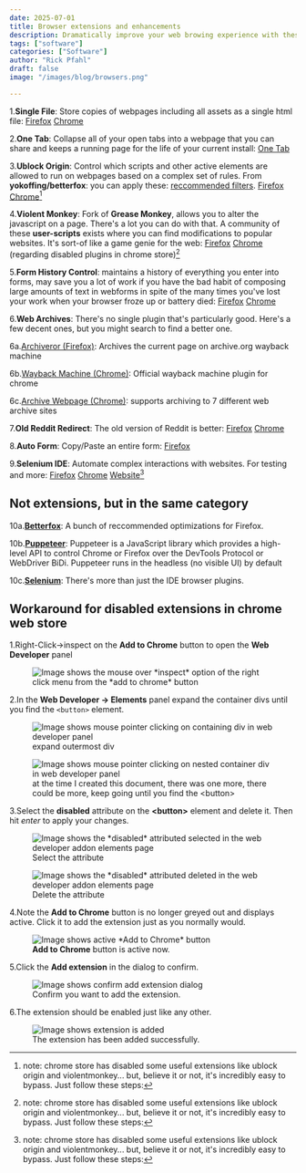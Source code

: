 ```yaml
---
date: 2025-07-01
title: Browser extensions and enhancements
description: Dramatically improve your web browing experience with these tools.
tags: ["software"]
categories: ["Software"]
author: "Rick Pfahl"
draft: false
image: "/images/blog/browsers.png"

---
```


1.**Single File**: Store copies of webpages including all assets as a single html file: [Firefox](https://addons.mozilla.org/en-US/firefox/addon/single-file/) [Chrome](https://chromewebstore.google.com/detail/singlefile/mpiodijhokgodhhofbcjdecpffjipkle)

2.**One Tab**: Collapse all of your open tabs into a webpage that you can share and keeps a running page for the life of your current install: [One Tab](https://addons.mozilla.org/en-US/firefox/addon/onetab/)

3.**Ublock Origin**: Control which scripts and other active elements are allowed to run on webpages based on a complex set of rules. From **yokoffing/betterfox**: you can apply these: [reccommended filters](https://github.com/yokoffing/filterlists#guidelines). [Firefox](https://addons.mozilla.org/en-US/firefox/addon/ublock-origin/) [Chrome](https://chromewebstore.google.com/detail/ublock-origin/cjpalhdlnbpafiamejdnhcphjbkeiagm)[^1]

4.**Violent Monkey**: Fork of **Grease Monkey**,  allows you to alter the javascript on a page. There's a lot you can do with that. A community of these **user-scripts** exists where you can find modifications to popular websites. It's sort-of like a game genie for the web: [Firefox](https://addons.mozilla.org/en-US/firefox/addon/violentmonkey/) [Chrome](https://chromewebstore.google.com/detail/violentmonkey/jinjaccalgkegednnccohejagnlnfdag) (regarding disabled plugins in chrome store)[^1]

5.**Form History Control**: maintains a history of everything you enter into forms, may save you a lot of work if you have the bad habit of composing large amounts of text in webforms in spite of the many times you've lost your work when your browser froze up or battery died:  [Firefox](https://addons.mozilla.org/en-US/firefox/addon/form-history-control/) [Chrome](https://chromewebstore.google.com/detail/form-history-control-ii/lpcccgcdjibejkgiaeijbmkpbnbkglkb)

6.**Web Archives**: There's no single plugin that's particularly good. Here's a few decent ones, but you might search to find a better one. 

6a.[Archiveror (Firefox)](https://addons.mozilla.org/en-US/firefox/addon/archiveror/): Archives the current page on archive.org wayback machine

6b.[Wayback Machine (Chrome)](https://chromewebstore.google.com/detail/wayback-machine/fpnmgdkabkmnadcjpehmlllkndpkmiak): Official wayback machine plugin for chrome

6c.[Archive Webpage (Chrome)](https://chromewebstore.google.com/detail/archive-page/gcaimhkfmliahedmeklebabdgagipbia): supports archiving to 7 different web archive sites

7.**Old Reddit Redirect**: The old version of Reddit is better: [Firefox](https://addons.mozilla.org/en-US/firefox/addon/old-reddit-redirect) [Chrome](https://chromewebstore.google.com/detail/old-reddit-redirect/dneaehbmnbhcippjikoajpoabadpodje) 

8.**Auto Form**: Copy/Paste an entire form: [Firefox](https://addons.mozilla.org/en-US/firefox/addon/auto-form/)

9.**Selenium IDE**: Automate complex interactions with websites. For testing and more: [Firefox](https://addons.mozilla.org/en-US/firefox/addon/selenium-ide/) [Chrome](https://chromewebstore.google.com/detail/selenium-ide/mooikfkahbdckldjjndioackbalphokd) [Website](https://www.selenium.dev/selenium-ide/)[^1]


## Not extensions, but in the same category

10a.[**Betterfox**](https://github.com/yokoffing/Betterfox): A bunch of reccommended optimizations for Firefox.

10b.[**Puppeteer**](https://pptr.dev/): Puppeteer is a JavaScript library which provides a high-level API to control Chrome or Firefox over the DevTools Protocol or WebDriver BiDi. Puppeteer runs in the headless (no visible UI) by default

10c.[**Selenium**](https://www.selenium.dev/): There's more than just the IDE browser plugins.

## Workaround for disabled extensions in chrome web store

[^1]:note: chrome store has disabled some useful extensions like ublock origin and violentmonkey... but, believe it or not, it's incredibly easy to bypass. Just follow these steps:


1.Right-Click->inspect on the **Add to Chrome** button to open the **Web Developer** panel
<figure>
<img src="/images/browser-extensions/step-1-inspect-disabled-chrome-extension-add-button.png" alt="Image shows the mouse over *inspect* option of the right click menu from the *add to chrome* button"/>
<figcaption></figcaption>
</figure>

2.In the **Web Developer -> Elements** panel expand the container divs until you find the `<button>` element. 

<figure>
<img src="/images/browser-extensions/step-2-part-1-expand-wrapper-div.png" alt="Image shows mouse pointer clicking on containing div in web developer panel"/>
<figcaption>expand outermost div</figcaption>
</figure>
<figure>
<img src="/images/browser-extensions/step-2-part-2-expand-another-wrapper-div.png" alt="Image shows mouse pointer clicking on nested container div in web developer panel"/>
<figcaption>at the time I created this document, there was one more, there could be more, keep going until you find the &lt;button&gt;</figcaption>
</figure>

3.Select the **disabled** attribute on the **&lt;button&gt;** element and delete it. Then hit *enter* to apply your changes.

<figure>
<img src="/images/browser-extensions/step-3-part-1-select-and-erase-disabled-attribute.png" alt="Image shows the *disabled* attributed selected in the web developer addon elements page"/>
<figcaption>Select the attribute</figcaption>
</figure>
<figure>
<img src="/images/browser-extensions/step-3-part-2-select-and-erase-disabled-attribute.png" alt="Image shows the *disabled* attributed deleted in the web developer addon elements page"/>
<figcaption>Delete the attribute</figcaption>
</figure>

4.Note the **Add to Chrome** button is no longer greyed out and displays active. Click it to add the extension just as you normally would.

<figure>
<img src="/images/browser-extensions/step-4-note-add-is-enabled-and-click-to-install-normally.png" alt="Image shows active *Add to Chrome* button"/>
<figcaption><strong>Add to Chrome</strong> button is active now.</figcaption>
</figure>

5.Click the **Add extension** in the dialog to confirm. 

<figure>
<img src="/images/browser-extensions/step-5-confirm-add-extension.png" alt="Image shows confirm add extension dialog"/>
<figcaption>Confirm you want to add the extension.</figcaption>
</figure>

6.The extension should be enabled just like any other.

<figure>
<img src="/images/browser-extensions/step-6-success.png" alt="Image shows extension is added"/>
<figcaption>The extension has been added successfully.</figcaption>
</figure>
